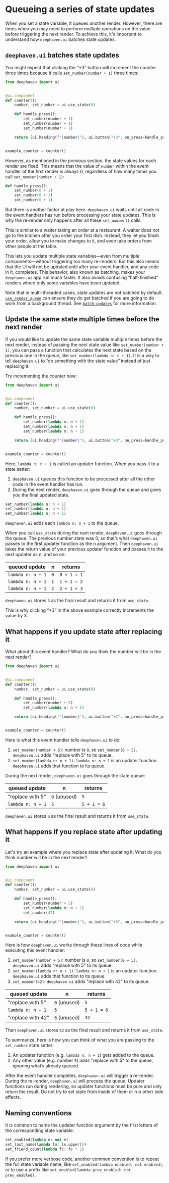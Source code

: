 # Queueing a series of state updates

When you set a state variable, it queues another render. However, there are times when you may need to perform multiple operations on the value before triggering the next render. To achieve this, it's important to understand how `deephaven.ui` batches state updates.

## `deephaven.ui` batches state updates

You might expect that clicking the “+3” button will increment the counter three times because it calls `set_number(number + 1)` three times:

```python
from deephaven import ui


@ui.component
def counter():
    number, set_number = ui.use_state(0)

    def handle_press():
        set_number(number + 1)
        set_number(number + 1)
        set_number(number + 1)

    return [ui.heading(f"{number}"), ui.button("+3", on_press=handle_press)]


example_counter = counter()
```

However, as mentioned in the previous section, the state values for each render are fixed. This means that the value of `number` within the event handler of the first render is always 0, regardless of how many times you call `set_number(number + 1)`:

```python
def handle_press():
    set_number(0 + 1)
    set_number(0 + 1)
    set_number(0 + 1)
```

But there is another factor at play here. `deephaven.ui` waits until all code in the event handlers has run before processing your state updates. This is why the re-render only happens after all these `set_number()` calls.

This is similar to a waiter taking an order at a restaurant. A waiter does not go to the kitchen after you order your first dish. Instead, they let you finish your order, allow you to make changes to it, and even take orders from other people at the table.

This lets you update multiple state variables—even from multiple components—without triggering too many re-renders. But this also means that the UI will not be updated until after your event handler, and any code in it, completes. This behavior, also known as batching, makes your `deephaven.ui` app run much faster. It also avoids confusing “half-finished” renders where only some variables have been updated.

Note that in multi-threaded cases, state updates are not batched by default. [`use_render_queue`](../hooks/use_render_queue.md) can ensure they do get batched if you are going to do work from a background thread. See [`batch-updates`](../hooks/use_render_queue.md#batch-updates) for more information.

## Update the same state multiple times before the next render

If you would like to update the same state variable multiple times before the next render, instead of passing the next state value like `set_number(number + 1)`, you can pass a function that calculates the next state based on the previous one in the queue, like `set_number(lambda n: n + 1)`. It is a way to tell `deephaven.ui` to “do something with the state value” instead of just replacing it.

Try incrementing the counter now:

```python
from deephaven import ui


@ui.component
def counter():
    number, set_number = ui.use_state(0)

    def handle_press():
        set_number(lambda n: n + 1)
        set_number(lambda n: n + 1)
        set_number(lambda n: n + 1)

    return [ui.heading(f"{number}"), ui.button("+3", on_press=handle_press)]


example_counter = counter()
```

Here, `lambda n: n + 1` is called an updater function. When you pass it to a state setter:

1. `deephaven.ui` queues this function to be processed after all the other code in the event handler has run.
2. During the next render, `deephaven.ui` goes through the queue and gives you the final updated state.

```python
set_number(lambda n: n + 1)
set_number(lambda n: n + 1)
set_number(lambda n: n + 1)
```

`deephaven.ui` adds each `lambda n: n + 1` to the queue.

When you call `use_state` during the next render, `deephaven.ui` goes through the queue. The previous number state was 0, so that’s what `deephaven.ui` passes to the first updater function as the n argument. Then `deephaven.ui` takes the return value of your previous updater function and passes it to the next updater as n, and so on:

| queued update     | n   | returns     |
| ----------------- | --- | ----------- |
| `lambda n: n + 1` | `0` | `0 + 1 = 1` |
| `lambda n: n + 1` | `1` | `1 + 1 = 2` |
| `lambda n: n + 1` | `2` | `2 + 1 = 3` |

`deephaven.ui` stores `3` as the final result and returns it from `use_state`.

This is why clicking “+3” in the above example correctly increments the value by 3.

## What happens if you update state after replacing it

What about this event handler? What do you think the number will be in the next render?

```python
from deephaven import ui


@ui.component
def counter():
    number, set_number = ui.use_state(0)

    def handle_press():
        set_number(number + 5)
        set_number(lambda n: n + 1)

    return [ui.heading(f"{number}"), ui.button("+3", on_press=handle_press)]


example_counter = counter()
```

Here is what this event handler tells `deephaven.ui` to do:

1. `set_number(number + 5)`: number is `0`, so `set_number(0 + 5)`. `deephaven.ui` adds "replace with 5" to its queue.
2. `set_number(lambda n: n + 1)`: `lambda n: n + 1` is an updater function. `deephaven.ui` adds that function to its queue.

During the next render, `deephaven.ui` goes through the state queue:

| queued update     | n            | returns     |
| ----------------- | ------------ | ----------- |
| "replace with 5"  | `0` (unused) | `5`         |
| `lambda n: n + 1` | `5`          | `5 + 1 = 6` |

`deephaven.ui` stores `6` as the final result and returns it from `use_state`.

## What happens if you replace state after updating it

Let's try an example where you replace state after updating it. What do you think number will be in the next render?

```python
from deephaven import ui


@ui.component
def counter():
    number, set_number = ui.use_state(0)

    def handle_press():
        set_number(number + 5)
        set_number(lambda n: n + 1)
        set_number(42)

    return [ui.heading(f"{number}"), ui.button("+3", on_press=handle_press)]


example_counter = counter()
```

Here is how `deephaven.ui` works through these lines of code while executing this event handler:

1. `set_number(number + 5)`: number is `0`, so `set_number(0 + 5)`. `deephaven.ui` adds "replace with 5" to its queue.
2. `set_number(lambda n: n + 1)`: `lambda n: n + 1` is an updater function. `deephaven.ui` adds that function to its queue.
3. `set_number(42)`: `deephaven.ui` adds "replace with 42" to its queue.

| queued update     | n            | returns     |
| ----------------- | ------------ | ----------- |
| "replace with 5"  | `0` (unused) | `5`         |
| `lambda n: n + 1` | `5`          | `5 + 1 = 6` |
| "replace with 42" | `6` (unused) | `42`        |

Then `deephaven.ui` stores `42` as the final result and returns it from `use_state`.

To summarize, here is how you can think of what you are passing to the `set_number` state setter:

1. An updater function (e.g. `lambda n: n + 1`) gets added to the queue.
2. Any other value (e.g. number `5`) adds "replace with 5" to the queue, ignoring what’s already queued.

After the event handler completes, `deephaven.ui` will trigger a re-render. During the re-render, `deephaven.ui` will process the queue. Updater functions run during rendering, so updater functions must be pure and only return the result. Do not try to set state from inside of them or run other side effects.

## Naming conventions

It is common to name the updater function argument by the first letters of the corresponding state variable:

```python
set_enabled(lambda e: not e)
set_last_name(lambda ln: ln.upper())
set_friend_count(lambda fc: fc * 2)
```

If you prefer more verbose code, another common convention is to repeat the full state variable name, like `set_enabled(lambda enabled: not enabled)`, or to use a prefix like `set_enabled(lambda prev_enabled: not prev_enabled)`.
